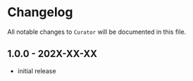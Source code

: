# Changelog

All notable changes to `Curator` will be documented in this file.

## 1.0.0 - 202X-XX-XX

- initial release

